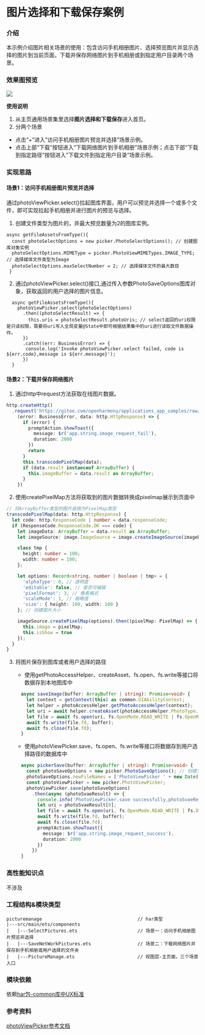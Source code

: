 # 图片选择和下载保存案例

### 介绍

本示例介绍图片相关场景的使用：包含访问手机相册图片、选择预览图片并显示选择的图片到当前页面，下载并保存网络图片到手机相册或到指定用户目录两个场景。

### 效果图预览

![](../../product/entry/src/main/resources/base/media/photo_pick_and_save.gif)

**使用说明**

1. 从主页通用场景集里选择**图片选择和下载保存**进入首页。  
2. 分两个场景
- 点击“+”进入”访问手机相册图片预览并选择”场景示例。
- 点击上部“下载”按钮进入”下载网络图片到手机相册”场景示例；点击下部“下载到指定路径”按钮进入”下载文件到指定用户目录”场景示例。

### 实现思路

#### 场景1：访问手机相册图片预览并选择
通过photoViewPicker.select()拉起图库界面，用户可以预览并选择一个或多个文件，即可实现拉起手机相册并进行图片的预览与选择。   

1. 创建文件类型为图片的，并最大预览数量为2的图库实例。

```
async getFileAssetsFromType(){
  const photoSelectOptions = new picker.PhotoSelectOptions(); // 创建图库对象实例
  photoSelectOptions.MIMEType = picker.PhotoViewMIMETypes.IMAGE_TYPE; // 选择媒体文件类型为Image
  photoSelectOptions.maxSelectNumber = 2; // 选择媒体文件的最大数目
 }
```
2. 通过photoViewPicker.select()接口,通过传入参数PhotoSaveOptions图库对象，获取返回的用户选择的图片信息。
```
  async getFileAssetsFromType(){  
    photoViewPicker.select(photoSelectOptions)
      .then((photoSelectResult) => { 
        this.uris = photoSelectResult.photoUris; // select返回的uri权限是只读权限，需要将uri写入全局变量@State中即可根据结果集中的uri进行读取文件数据操作。
      })
      .catch((err: BusinessError) => {
       console.log('Invoke photoViewPicker.select failed, code is ${err.code},message is ${err.message}');
      })
  }
```

#### 场景2：下载并保存网络图片
1. 通过http中request方法获取在线图片数据。

```ts
http.createHttp()
  .request('https://gitee.com/openharmony/applications_app_samples/raw/master/code/Solutions/Shopping/OrangeShopping/feature/navigationHome/src/main/resources/base/media/product002.png',
    (error: BusinessError, data: http.HttpResponse) => {
      if (error) {
        promptAction.showToast({
          message: $r('app.string.image_request_fail'),
          duration: 2000
        })
        return
      }
      this.transcodePixelMap(data);
      if (data.result instanceof ArrayBuffer) {
        this.imageBuffer = data.result as ArrayBuffer;
      }
    })
```

2. 使用createPixelMap方法将获取到的图片数据转换成pixelmap展示到页面中

```ts
// 将ArrayBuffer类型的图片装换为PixelMap类型
transcodePixelMap(data: http.HttpResponse) {
  let code: http.ResponseCode | number = data.responseCode;
  if (ResponseCode.ResponseCode.OK === code) {
    let imageData: ArrayBuffer = data.result as ArrayBuffer;
    let imageSource: image.ImageSource = image.createImageSource(imageData);

    class tmp {
      height: number = 100;
      width: number = 100;
    };

    let options: Record<string, number | boolean | tmp> = {
      'alphaType': 0, // 透明度
      'editable': false, // 是否可编辑
      'pixelFormat': 3, // 像素格式
      'scaleMode': 1, // 缩略值
      'size': { height: 100, width: 100 }
    }; // 创建图片大小

    imageSource.createPixelMap(options).then((pixelMap: PixelMap) => {
      this.image = pixelMap;
      this.isShow = true
    });
  }
}
```

3. 将图片保存到图库或者用户选择的路径 
   
   - 使用getPhotoAccessHelper、createAsset、fs.open、fs.write等接口将数据存到本地图库中
   ```ts
     async saveImage(buffer: ArrayBuffer | string): Promise<void> {
       let context = getContext(this) as common.UIAbilityContext;
       let helper = photoAccessHelper.getPhotoAccessHelper(context);
       let uri = await helper.createAsset(photoAccessHelper.PhotoType.IMAGE, 'jpg');
       let file = await fs.open(uri, fs.OpenMode.READ_WRITE | fs.OpenMode.CREATE);
       await fs.write(file.fd, buffer);
       await fs.close(file.fd);
     }
   ```

   - 使用photoViewPicker.save、fs.open、fs.write等接口将数据存到用户选择路径的数据库中
   ```ts
     async pickerSave(buffer: ArrayBuffer | string): Promise<void> {
       const photoSaveOptions = new picker.PhotoSaveOptions(); // 创建文件管理器保存选项实例
       photoSaveOptions.newFileNames = ['PhotoViewPicker ' + new Date().getTime() + 'jpg'] // 保存文件名（可选）
       const photoViewPicker = new picker.PhotoViewPicker;
       photoViewPicker.save(photoSaveOptions)
         .then(async (photoSvaeResult) => {
           console.info('PhotoViewPicker.save successfully,photoSvaeResult uri:' + JSON.stringify(photoSvaeResult));
           let uri = photoSvaeResult[0];
           let file = await fs.open(uri, fs.OpenMode.READ_WRITE | fs.OpenMode.CREATE);
           await fs.write(file.fd, buffer);
           await fs.close(file.fd);
           promptAction.showToast({
             message: $r('app.string.image_request_success'),
             duration: 2000
           })
         })
     }
   ```

### 高性能知识点

不涉及

### 工程结构&模块类型

   ```
   picturemanage                                   // har类型
   |---src/main/ets/components
   |   |---SelectPictures.ets                      // 场景一：访问手机相册图片预览并选择 
   |   |---SaveNetWorkPictures.ets                 // 场景二：下载网络图片并保存到手机相册或用户选择的文件夹
   |   |---PictureManage.ets                       // 视图层-主页面，三个场景入口
   ```

### 模块依赖
依赖[har包-common库中UX标准](../../common/utils/src/main/resources/base/element)


### 参考资料

[photoViewPicker参考文档](https://docs.openharmony.cn/pages/v3.2/zh-cn/application-dev/reference/apis/js-apis-file-picker.md/#photoviewpicker)